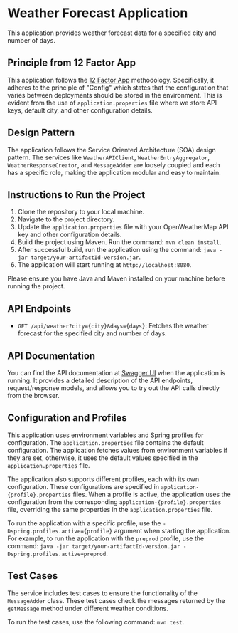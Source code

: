 # Weather Forecast Application

This application provides weather forecast data for a specified city and number of days.

## Principle from 12 Factor App

This application follows the [12 Factor App](https://12factor.net/) methodology. Specifically, it adheres to the principle of "Config" which states that the configuration that varies between deployments should be stored in the environment. This is evident from the use of `application.properties` file where we store API keys, default city, and other configuration details.

## Design Pattern

The application follows the Service Oriented Architecture (SOA) design pattern. The services like `WeatherAPIClient`, `WeatherEntryAggregator`, `WeatherResponseCreator`, and `MessageAdder` are loosely coupled and each has a specific role, making the application modular and easy to maintain.

## Instructions to Run the Project

1. Clone the repository to your local machine.
2. Navigate to the project directory.
3. Update the `application.properties` file with your OpenWeatherMap API key and other configuration details.
4. Build the project using Maven. Run the command: `mvn clean install`.
5. After successful build, run the application using the command: `java -jar target/your-artifactId-version.jar`.
6. The application will start running at `http://localhost:8080`.

Please ensure you have Java and Maven installed on your machine before running the project.

## API Endpoints

- `GET /api/weather?city={city}&days={days}`: Fetches the weather forecast for the specified city and number of days.



## API Documentation

You can find the API documentation at [Swagger UI](http://localhost:8080/swagger-ui/index.html) when the application is running. It provides a detailed description of the API endpoints, request/response models, and allows you to try out the API calls directly from the browser.



## Configuration and Profiles

This application uses environment variables and Spring profiles for configuration. The `application.properties` file contains the default configuration. The application fetches values from environment variables if they are set, otherwise, it uses the default values specified in the `application.properties` file.

The application also supports different profiles, each with its own configuration. These configurations are specified in `application-{profile}.properties` files. When a profile is active, the application uses the configuration from the corresponding `application-{profile}.properties` file, overriding the same properties in the `application.properties` file.

To run the application with a specific profile, use the `-Dspring.profiles.active={profile}` argument when starting the application. For example, to run the application with the `preprod` profile, use the command: `java -jar target/your-artifactId-version.jar -Dspring.profiles.active=preprod`.


## Test Cases

The service includes test cases to ensure the functionality of the `MessageAdder` class. These test cases check the messages returned by the `getMessage` method under different weather conditions.

To run the test cases, use the following command: `mvn test`.